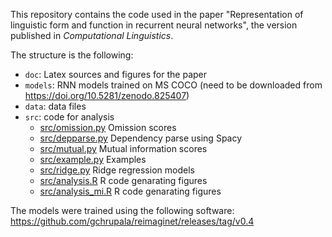 This repository contains the code used in the paper "Representation of
linguistic form and function in recurrent neural networks", the version
published in _Computational Linguistics_. 

The structure is the following:

- `doc`: Latex sources and figures for the paper
- `models`: RNN models trained on MS COCO (need to be downloaded from https://doi.org/10.5281/zenodo.825407)
- `data`: data files
- `src`: code for analysis
   - [src/omission.py](src/omission.py) Omission scores
   - [src/depparse.py](src/depparse.py) Dependency parse using Spacy
   - [src/mutual.py](src/mutual.py) Mutual information scores
   - [src/example.py](src/examples.py) Examples
   - [src/ridge.py](src/ridge.py) Ridge regression models
   - [src/analysis.R](src/analysis.R) R code genarating figures
   - [src/analysis_mi.R](src/analysis_mi.R) R code genarating figures
   
The models were trained using the following software: https://github.com/gchrupala/reimaginet/releases/tag/v0.4

